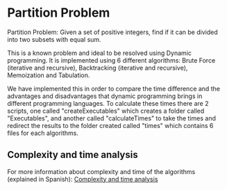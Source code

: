 # Partition Problem
Partition Problem: Given a set of positive integers, find if it can be divided into two subsets with equal sum.

This is a known problem and ideal to be resolved using Dynamic programming. It is implemented using 6 different algorithms: Brute Force (iterative and recursive), Backtracking (iterative and recursive), Memoization and Tabulation. 

We have implemented this in order to compare the time difference and the advantages and disadvantages that dynamic programming brings in different programming languages.
To calculate these times there are 2 scripts, one called "createExecutables" which creates a folder called "Executables", and another called "calculateTimes" to take the times and redirect the results to the folder created called "times" which contains 6 files for each algorithms.

## Complexity and time analysis
For more information about complexity and time of the algorithms (explained in Spanish): [Complexity and time analysis](https://github.com/Prashant-JT/PartitionProblem/blob/master/Complexity%20and%20time%20analysis.pdf)
